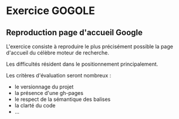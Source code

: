 # Exercice GOGOLE

Reproduction page d'accueil Google
----------------------------------

L'exercice consiste à reproduire le plus précisément possible la page d'accueil du célèbre moteur de recherche.

Les difficultés résident dans le positionnement principalement.

Les critères d'évaluation seront nombreux : 
* le versionnage du projet
* la présence d'une gh-pages
* le respect de la sémantique des balises
* la clarté du code
* ...


